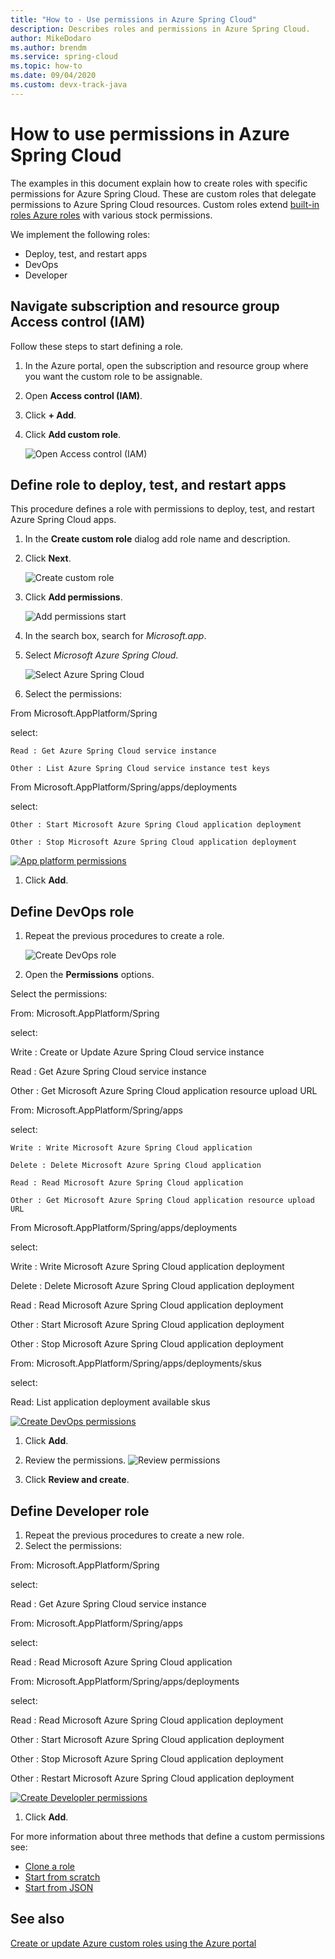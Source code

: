 ```yaml
---
title: "How to - Use permissions in Azure Spring Cloud"
description: Describes roles and permissions in Azure Spring Cloud.
author: MikeDodaro
ms.author: brendm
ms.service: spring-cloud
ms.topic: how-to
ms.date: 09/04/2020
ms.custom: devx-track-java
---
```


# How to use permissions in Azure Spring Cloud
The examples in this document explain how to create roles with specific permissions for Azure Spring Cloud.  These are custom roles that delegate permissions to Azure Spring Cloud resources. Custom roles extend [built-in roles Azure roles](https://docs.microsoft.com/azure/role-based-access-control/built-in-roles) with various stock permissions.

We implement the following roles:
* Deploy, test, and restart apps
* DevOps
* Developer

## Navigate subscription and resource group Access control (IAM)

Follow these steps to start defining a role.

1. In the Azure portal, open the subscription and resource group where you want the custom role to be assignable.
1. Open **Access control (IAM)**.
1. Click **+ Add**.
1. Click **Add custom role**.

   ![Open Access control (IAM)](media/spring-cloud-permissions/add-custom-role.png)

## Define role to deploy, test, and restart apps
This procedure defines a role with permissions to deploy, test, and restart Azure Spring Cloud apps.

1. In the **Create custom role** dialog add role name and description.
1. Click **Next**.

   ![Create custom role](media/spring-cloud-permissions/create-custom-role.png)

1. Click **Add permissions**.

   ![Add permissions start](media/spring-cloud-permissions/add-permissions.png)

1. In the search box, search for *Microsoft.app*.
1. Select *Microsoft Azure Spring Cloud*.

   ![Select Azure Spring Cloud](media/spring-cloud-permissions/spring-cloud-permissions.png)

1. Select the permissions:

From Microsoft.AppPlatform/Spring

select:

    Read : Get Azure Spring Cloud service instance

    Other : List Azure Spring Cloud service instance test keys

From Microsoft.AppPlatform/Spring/apps/deployments

select: 

    Other : Start Microsoft Azure Spring Cloud application deployment

    Other : Stop Microsoft Azure Spring Cloud application deployment

   [ ![App platform permissions](media/spring-cloud-permissions/app-platform-permissions.png) ](media/spring-cloud-permissions/app-platform-permissions.png#lightbox)

1. Click **Add**.

## Define DevOps role

1. Repeat the previous procedures to create a role.

   ![Create DevOps role](media/spring-cloud-permissions/create-dev-opps-role.png)
1. Open the **Permissions** options.

Select the permissions:
  
From: Microsoft.AppPlatform/Spring

select:
 
   Write : Create or Update Azure Spring Cloud service instance

   Read : Get Azure Spring Cloud service instance

   Other : Get Microsoft Azure Spring Cloud application resource upload URL

From: Microsoft.AppPlatform/Spring/apps

select:

    Write : Write Microsoft Azure Spring Cloud application

    Delete : Delete Microsoft Azure Spring Cloud application

    Read : Read Microsoft Azure Spring Cloud application

    Other : Get Microsoft Azure Spring Cloud application resource upload URL

From Microsoft.AppPlatform/Spring/apps/deployments

select:

   Write : Write Microsoft Azure Spring Cloud application deployment

   Delete : Delete Microsoft Azure Spring Cloud application deployment

   Read : Read Microsoft Azure Spring Cloud application deployment

   Other : Start Microsoft Azure Spring Cloud application deployment

   Other : Stop Microsoft Azure Spring Cloud application deployment

From: Microsoft.AppPlatform/Spring/apps/deployments/skus

select:

   Read: List application deployment available skus    

   [ ![Create DevOps permissions](media/spring-cloud-permissions/create-dev-opps-role-2.png) ](media/spring-cloud-permissions/create-dev-opps-role-box.png#lightbox)
1. Click **Add**.
1. Review the permissions.
   ![Review permissions](media/spring-cloud-permissions/dev-ops-review-permissions.png)

1. Click **Review and create**.

## Define Developer role

1. Repeat the previous procedures to create a new role.
1. Select the permissions:

From: Microsoft.AppPlatform/Spring

select:

   Read : Get Azure Spring Cloud service instance

From: Microsoft.AppPlatform/Spring/apps

select:

   Read : Read Microsoft Azure Spring Cloud application

From: Microsoft.AppPlatform/Spring/apps/deployments

select:

   Read : Read Microsoft Azure Spring Cloud application deployment

   Other : Start Microsoft Azure Spring Cloud application deployment

   Other : Stop Microsoft Azure Spring Cloud application deployment

   Other : Restart Microsoft Azure Spring Cloud application deployment

  [ ![Create Developler permissions](media/spring-cloud-permissions/developer-permissions.png) ](media/spring-cloud-permissions/developer-permissions-box.png#lightbox)

1. Click **Add**.

For more information about three methods that define a custom permissions see:
* [Clone a role](https://docs.microsoft.com/azure/role-based-access-control/custom-roles-portal#clone-a-role)
* [Start from scratch](https://docs.microsoft.com/azure/role-based-access-control/custom-roles-portal#start-from-scratch)
* [Start from JSON](https://docs.microsoft.com/azure/role-based-access-control/custom-roles-portal#start-from-json)

## See also
[Create or update Azure custom roles using the Azure portal](https://docs.microsoft.com/azure/role-based-access-control/custom-roles-portal)